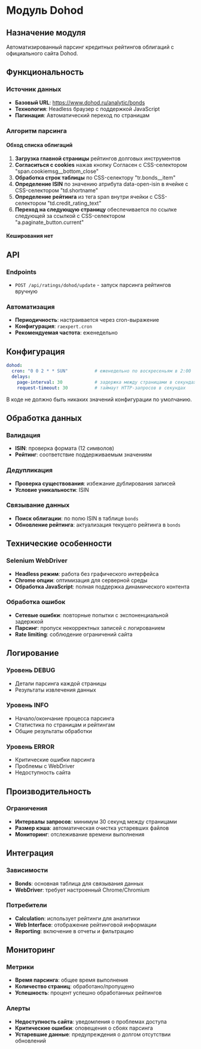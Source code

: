 # Модуль Dohod

## Назначение модуля

Автоматизированный парсинг кредитных рейтингов облигаций с официального сайта Dohod.

## Функциональность

### Источник данных
- **Базовый URL**: https://www.dohod.ru/analytic/bonds
- **Технология**: Headless браузер с поддержкой JavaScript
- **Пагинация**: Автоматический переход по страницам

### Алгоритм парсинга

#### Обход списка облигаций
1. **Загрузка главной страницы** рейтингов долговых инструментов
2. **Согласиться с cookies** нажав кнопку Согласен с CSS-селектором "span.cookiemsg__bottom_close" 
3. **Обработка строк таблицы** по CSS-селектору "tr.bonds__item"
4. **Определение ISIN** по значению атрибута data-open-isin в ячейке с CSS-селектором "td.shortname"
5. **Определение рейтинга** из тега span внутри ячейки с CSS-селектором "td.credit_rating_text"
6. **Переход на следующую страницу** обеспечивается по ссылке следующей за ссылкой с CSS-селектором "a.paginate_button.current"

#### Кеширования нет

## API

### Endpoints
- `POST /api/ratings/dohod/update` - запуск парсинга рейтингов вручную

### Автоматизация
- **Периодичность**: настраивается через cron-выражение
- **Конфигурация**: `raexpert.cron`
- **Рекомендуемая частота**: еженедельно

## Конфигурация

```yaml
dohod:
  cron: "0 0 2 * * SUN"          # еженедельно по воскресеньям в 2:00
  delays:
    page-interval: 30            # задержка между страницами в секундах
    request-timeout: 30          # таймаут HTTP-запросов в секундах
```

В коде не должно быть никаких значений конфигурации по умолчанию.

## Обработка данных

### Валидация
- **ISIN**: проверка формата (12 символов)
- **Рейтинг**: соответствие поддерживаемым значениям

### Дедупликация
- **Проверка существования**: избежание дублирования записей
- **Условие уникальности**: ISIN

### Связывание данных
- **Поиск облигации**: по полю ISIN в таблице `bonds`
- **Обновление рейтинга**: актуализация текущего рейтинга в `bonds`

## Технические особенности

### Selenium WebDriver
- **Headless режим**: работа без графического интерфейса
- **Chrome опции**: оптимизация для серверной среды
- **Обработка JavaScript**: полная поддержка динамического контента

### Обработка ошибок
- **Сетевые ошибки**: повторные попытки с экспоненциальной задержкой
- **Парсинг**: пропуск некорректных записей с логированием
- **Rate limiting**: соблюдение ограничений сайта

## Логирование

### Уровень DEBUG
- Детали парсинга каждой страницы
- Результаты извлечения данных

### Уровень INFO
- Начало/окончание процесса парсинга
- Статистика по страницам и рейтингам
- Общие результаты обработки

### Уровень ERROR
- Критические ошибки парсинга
- Проблемы с WebDriver
- Недоступность сайта

## Производительность

### Ограничения
- **Интервалы запросов**: минимум 30 секунд между страницами
- **Размер кэша**: автоматическая очистка устаревших файлов
- **Мониторинг**: отслеживание времени выполнения

## Интеграция

### Зависимости
- **Bonds**: основная таблица для связывания данных
- **WebDriver**: требует настроенный Chrome/Chromium

### Потребители
- **Calculation**: использует рейтинги для аналитики
- **Web Interface**: отображение рейтинговой информации
- **Reporting**: включение в отчеты и фильтрацию

## Мониторинг

### Метрики
- **Время парсинга**: общее время выполнения
- **Количество страниц**: обработано/пропущено
- **Успешность**: процент успешно обработанных рейтингов

### Алерты
- **Недоступность сайта**: уведомления о проблемах доступа
- **Критические ошибки**: оповещения о сбоях парсинга
- **Устаревшие данные**: предупреждения о долгом отсутствии обновлений
